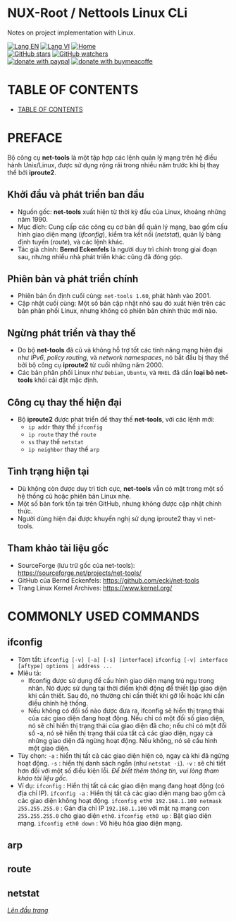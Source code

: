 # NUX-Root / Nettools Linux CLi
Notes on project implementation with Linux.

[![Lang EN](https://img.shields.io/badge/lang-en-green)](https://github.com/quachdoduy/NUX-Root/blob/main/sources/Nettools-CLi.md)
[![Lang VI](https://img.shields.io/badge/lang-vi-yellow)](https://github.com/quachdoduy/NUX-Root/blob/main/sources/Nettools-CLi.vi.md)
[![Home](https://img.shields.io/badge/Main-blue)](https://github.com/quachdoduy/NUX-Root/)<br/>
[![GitHub stars](https://img.shields.io/github/stars/quachdoduy/NUX-Root?logo=GitHub&style=flat&color=red)](https://github.com/quachdoduy/NUX-Root/stargazers)
[![GitHub watchers](https://img.shields.io/github/watchers/quachdoduy/NUX-Root?logo=GitHub&style=flat&color=blue)](https://github.com/quachdoduy/NUX-Root/watchers)<br/>
[![donate with paypal](https://img.shields.io/badge/Like_it%3F-Donate!-green?logo=githubsponsors&logoColor=orange&style=flat)](https://paypal.me/quachdoduy)
[![donate with buymeacoffe](https://img.shields.io/badge/Like_it%3F-Donate!-blue?logo=githubsponsors&logoColor=orange&style=flat)](https://buymeacoffee.com/quachdoduy)

# TABLE OF CONTENTS
- [TABLE OF CONTENTS](#table-of-contents)

# PREFACE
Bộ công cụ **net-tools** là một tập hợp các lệnh quản lý mạng trên hệ điều hành Unix/Linux, được sử dụng rộng rãi trong nhiều năm trước khi bị thay thế bởi **iproute2**.

## Khởi đầu và phát triển ban đầu
- Nguồn gốc: **net-tools** xuất hiện từ thời kỳ đầu của Linux, khoảng những năm 1990.
- Mục đích: Cung cấp các công cụ cơ bản để quản lý mạng, bao gồm cấu hình giao diện mạng (*ifconfig*), kiểm tra kết nối (*netstat*), quản lý bảng định tuyến (*route*), và các lệnh khác.
- Tác giả chính: **Bernd Eckenfels** là người duy trì chính trong giai đoạn sau, nhưng nhiều nhà phát triển khác cũng đã đóng góp.

## Phiên bản và phát triển chính
- Phiên bản ổn định cuối cùng: `net-tools 1.60`, phát hành vào 2001.
- Cập nhật cuối cùng: Một số bản cập nhật nhỏ sau đó xuất hiện trên các bản phân phối Linux, nhưng không có phiên bản chính thức mới nào.

## Ngừng phát triển và thay thế
- Do bộ **net-tools** đã cũ và không hỗ trợ tốt các tính năng mạng hiện đại như *IPv6*, *policy routing*, và *network namespaces*, nó bắt đầu bị thay thế bởi bộ công cụ **iproute2** từ cuối những năm 2000.
- Các bản phân phối Linux như `Debian`, `Ubuntu`, và `RHEL` đã dần **loại bỏ net-tools** khỏi cài đặt mặc định.

## Công cụ thay thế hiện đại
- Bộ **iproute2** được phát triển để thay thế **net-tools**, với các lệnh mới:
    - `ip addr` thay thế `ifconfig`
    - `ip route` thay thế `route`
    - `ss` thay thế `netstat`
    - `ip neighbor` thay thế `arp`

## Tình trạng hiện tại
- Dù không còn được duy trì tích cực, **net-tools** vẫn có mặt trong một số hệ thống cũ hoặc phiên bản Linux nhẹ.
- Một số bản fork tồn tại trên GitHub, nhưng không được cập nhật chính thức.
- Người dùng hiện đại được khuyến nghị sử dụng iproute2 thay vì net-tools.

## Tham khảo tài liệu gốc
- SourceForge (lưu trữ gốc của net-tools): https://sourceforge.net/projects/net-tools/
- GitHub của Bernd Eckenfels: https://github.com/ecki/net-tools
- Trang Linux Kernel Archives: https://www.kernel.org/

# COMMONLY USED COMMANDS

## ifconfig
- Tóm tắt:
    `ifconfig [-v] [-a] [-s] [interface]`
    `ifconfig [-v] interface [aftype] options | address ...`
- Miêu tả:
    - Ifconfig được sử dụng để cấu hình giao diện mạng trú ngụ trong nhân. Nó được sử dụng tại thời điểm khởi động để thiết lập giao diện khi cần thiết. Sau đó, nó thường chỉ cần thiết khi gỡ lỗi hoặc khi cần điều chỉnh hệ thống.
    - Nếu không có đối số nào được đưa ra, ifconfig sẽ hiển thị trạng thái của các giao diện đang hoạt động. Nếu chỉ có một đối số giao diện, nó sẽ chỉ hiển thị trạng thái của giao diện đã cho; nếu chỉ có một đối số -a, nó sẽ hiển thị trạng thái của tất cả các giao diện, ngay cả những giao diện đã ngừng hoạt động. Nếu không, nó sẽ cấu hình một giao diện.
- Tùy chọn:
    `-a` : hiển thị tất cả các giao diện hiện có, ngay cả khi đã ngừng hoạt động.
    `-s` : hiển thị danh sách ngắn (như `netstat -i`).
    `-v` : sẽ chi tiết hơn đối với một số điều kiện lỗi.
    *Để biết thêm thông tin, vui lòng tham khảo tài liệu gốc.*
- Ví dụ:
    `ifconfig` : Hiển thị tất cả các giao diện mạng đang hoạt động (có địa chỉ IP).
    `ifconfig -a` : Hiển thị tất cả các giao diện mạng bao gồm cả các giao diện không hoạt động.
    `ifconfig eth0 192.168.1.100 netmask 255.255.255.0` : Gán địa chỉ IP `192.168.1.100` với mặt nạ mạng con `255.255.255.0` cho giao diện `eth0`.
    `ifconfig eth0 up` : Bật giao diện mạng.
    `ifconfig eth0 down` : Vô hiệu hóa giao diện mạng.

## arp

## route

## netstat

*[Lên đầu trang](#nux-root--nettools-linux-cli)*